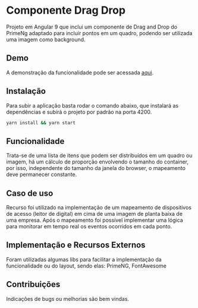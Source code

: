 # Componente Drag Drop

Projeto em Angular 9 que inclui um componente de Drag and Drop do PrimeNg adaptado para incluir pontos em um quadro, podendo ser utilizada uma imagem como background.

## Demo
A demonstração da funcionalidade pode ser acessada [aqui](https://drag-drop-component.herokuapp.com/).

## Instalação

Para subir a aplicação basta rodar o comando abaixo, que instalará as dependências e subirá o projeto por padrão na porta 4200.

```bash
yarn install && yarn start
```

## Funcionalidade

Trata-se de uma lista de itens que podem ser distribuídos em um quadro ou imagem, há um cálculo de proporção envolvendo o tamanho do container, por isso, independente do tamanho da janela do browser, o mapeamento deve permanecer constante.

## Caso de uso

Recurso foi utilizado na implementação de um mapeamento de dispositivos de acesso (leitor de digital) em cima de uma imagem de planta baixa de uma empresa. Após o mapeamento foi possível implementar uma lógica para monitorar em tempo real os eventos ocorridos em cada ponto.

## Implementação e Recursos Externos

Foram utilizadas algumas libs para facilitar a implementação da funcionalidade ou do layout, sendo elas: PrimeNG, FontAwesome

## Contribuições

Indicações de bugs ou melhorias são bem vindas.

